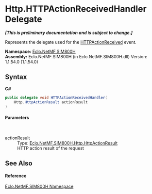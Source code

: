 # Http.HTTPActionReceivedHandler Delegate
 _**\[This is preliminary documentation and is subject to change.\]**_

Represents the delegate used for the <a href="E_Eclo_NetMF_SIM800H_Http_HTTPActionReceived">HTTPActionReceived</a> event.

**Namespace:**&nbsp;<a href="N_Eclo_NetMF_SIM800H">Eclo.NetMF.SIM800H</a><br />**Assembly:**&nbsp;Eclo.NetMF.SIM800H (in Eclo.NetMF.SIM800H.dll) Version: 1.1.54.0 (1.1.54.0)

## Syntax

**C#**<br />
``` C#
public delegate void HTTPActionReceivedHandler(
	Http.HttpActionResult actionResult
)
```


#### Parameters
&nbsp;<dl><dt>actionResult</dt><dd>Type: <a href="T_Eclo_NetMF_SIM800H_Http_HttpActionResult">Eclo.NetMF.SIM800H.Http.HttpActionResult</a><br />HTTP action result of the request</dd></dl>

## See Also


#### Reference
<a href="N_Eclo_NetMF_SIM800H">Eclo.NetMF.SIM800H Namespace</a><br />
